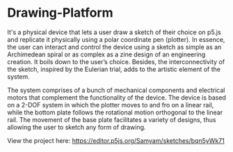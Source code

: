 # Drawing-Platform

It's a physical device that lets a user draw a sketch of their choice on p5.js and replicate it physically using a polar coordinate pen (plotter). In essence, the user can interact and control the device using a sketch as simple as an Archimedean spiral or as complex as a zine design of an engineering creation. It boils down to the user’s choice. Besides, the interconnectivity of the sketch, inspired by the Eulerian trial, adds to the artistic element of the system. 

The system comprises of a bunch of mechanical components and electrical motors that complement the functionality of the device. The device is based on a 2-DOF system in which the plotter moves to and fro on a linear rail, while the bottom plate follows the rotational motion orthogonal to the linear rail. The movement of the base plate facilitates a variety of designs, thus allowing the user to sketch any form of drawing.


View the project here:
https://editor.p5js.org/Samyam/sketches/bqn5yWk71

